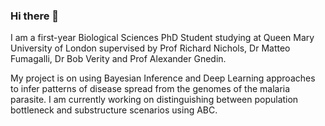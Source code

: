 ### Hi there 👋

I am a first-year Biological Sciences PhD Student studying at Queen Mary University of London supervised by Prof Richard Nichols, Dr Matteo Fumagalli, Dr Bob Verity and Prof Alexander Gnedin. 

My project is on using Bayesian Inference and Deep Learning approaches to infer patterns of disease spread from the genomes of the malaria parasite. I am currently working on distinguishing between population bottleneck and substructure scenarios using ABC. 

<!--
**JaneeshBansal/JaneeshBansal** is a ✨ _special_ ✨ repository because its `README.md` (this file) appears on your GitHub profile.

Here are some ideas to get you started:

- 🔭 I’m currently working on ...
- 🌱 I’m currently learning ...
- 👯 I’m looking to collaborate on ...
- 🤔 I’m looking for help with ...
- 💬 Ask me about ...
- 📫 How to reach me: ...
- 😄 Pronouns: ...
- ⚡ Fun fact: ...
-->
